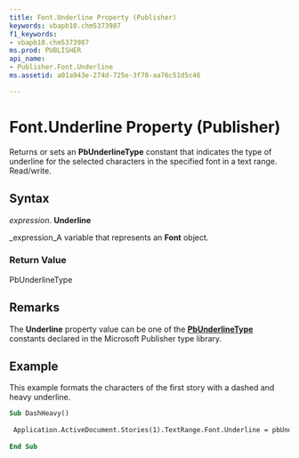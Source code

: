 ```yaml
---
title: Font.Underline Property (Publisher)
keywords: vbapb10.chm5373987
f1_keywords:
- vbapb10.chm5373987
ms.prod: PUBLISHER
api_name:
- Publisher.Font.Underline
ms.assetid: a01a943e-274d-725e-3f78-aa76c51d5c46

---
```



# Font.Underline Property (Publisher)

Returns or sets an  **PbUnderlineType** constant that indicates the type of underline for the selected characters in the specified font in a text range. Read/write.


## Syntax

 _expression_. **Underline**

 _expression_A variable that represents an  **Font** object.


### Return Value

PbUnderlineType


## Remarks

The  **Underline** property value can be one of the **[PbUnderlineType](pbunderlinetype-enumeration-publisher.md)** constants declared in the Microsoft Publisher type library.


## Example

This example formats the characters of the first story with a dashed and heavy underline.


```vb
Sub DashHeavy() 
 
 Application.ActiveDocument.Stories(1).TextRange.Font.Underline = pbUnderlineDashHeavy 
 
End Sub
```


